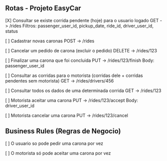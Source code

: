 
Rotas - Projeto EasyCar
----------------------------------------


[X] Consultar se existe corrida pendente (hoje) para o usuario logado
    GET -> /rides
    Filtros: passenger_user_id, pickup_date, ride_id, driver_user_id, status

[ ] Cadastrar novas caronas
    POST -> /rides

[ ] Cancelar um pedido de carona (excluir o pedido)
    DELETE -> /rides/123

[ ] Finalizar uma carona que foi concluida
    PUT -> /rides/123/finish
    Body: passenger_user_id

[ ] Consultar as corridas para o motorista (corridas dele + corridas pendentes sem motorista)
    GET -> /rides/drivers/456

[ ] Consultar todos os dados de uma determinada corrida
    GET -> /rides/123

[ ] Motorista aceitar uma carona
    PUT -> /rides/123/accept
    Body: driver_user_id  

[ ] Motorista cancelar uma carona
    PUT -> /rides/123/cancel


Business Rules (Regras de Negocio)
----------------------------------------

[ ] O usuario so pode pedir uma carona por vez

[ ] O motorista só pode aceitar uma carona por vez

